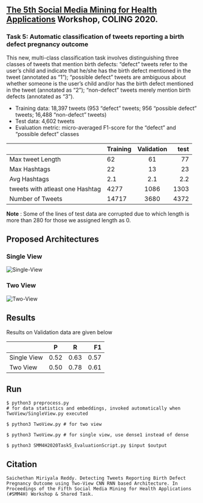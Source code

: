 ## **[The 5th Social Media Mining for Health Applications](https://healthlanguageprocessing.org/smm4h-sharedtask-2020/)** Workshop, COLING 2020.

### **Task 5**: **Automatic classification of tweets reporting a birth defect pregnancy outcome**

This new, multi-class classification task involves distinguishing three classes of tweets that mention birth defects: “defect” tweets refer to the user’s child and indicate that he/she has the birth defect mentioned in the tweet (annotated as “1”); “possible defect” tweets are ambiguous about whether someone is the user’s child and/or has the birth defect mentioned in the tweet (annotated as “2”); “non-defect” tweets merely mention birth defects (annotated as “3”).

* Training data: 18,397 tweets (953 “defect” tweets; 956 “possible defect” tweets; 16,488 “non-defect” tweets)
* Test data: 4,602 tweets
* Evaluation metric: micro-averaged F1-score for the “defect” and “possible defect” classes

|                | Training      | Validation    | test  |
| -------------- | ------------- |:-------------:| -----:|
|Max tweet Length|62| 61 |  77  |
|Max Hashtags    |22| 13      |   23  |
|Avg Hashtags    |2.1| 2.1      |  2.2  |
|tweets with atleast one Hashtag|4277|  1086     | 1303  |
|Number of Tweets|14717| 3680 |   4372 |

**Note** : Some of the lines of test data are corrupted due to which length is more than 280 for those we assigned length as 0.

## Proposed Architectures

### Single View
![Single-View](https://github.com/Saichethan/SMM4H/blob/master/images/Single%20View.png)

### Two View
![Two-View](https://github.com/Saichethan/SMM4H/blob/master/images/Two%20View.png)



## Results

Results on Validation data are given below

|                | P      | R   | F1  |
| -------------- | ------------- |:-------------:| -----:|
|Single View|0.52| 0.63 |  0.57  |
|Two View|0.50| 0.78      |   0.61  |


## Run

```
$ python3 preprocess.py
# for data statistics and embeddings, invoked automatically when TwoView/SingleView.py executed 

$ python3 TwoView.py # for two view

$ python3 TwoView.py # for single view, use dense1 instead of dense

$ python3 SMM4H2020Task5_EvaluationScript.py $input $output

```

## Citation

```
Saichethan Miriyala Reddy. Detecting Tweets Reporting Birth Defect Pregnancy Outcome using Two-View CNN RNN based Architecture. In Proceedings of the Fifth Social Media Mining for Health Applications (#SMM4H) Workshop & Shared Task.
```

